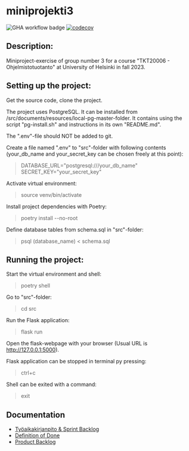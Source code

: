 # miniprojekti3
![GHA workflow badge](https://github.com/ValioEilax/miniprojekti3/workflows/CI/badge.svg) 
[![codecov](https://codecov.io/gh/ValioEilax/miniprojekti3/graph/badge.svg?token=8WIEWYAJCL)](https://codecov.io/gh/ValioEilax/miniprojekti3)

## Description:

Miniproject-exercise of group number 3 for a course "TKT20006 - Ohjelmistotuotanto" at University of Helsinki in fall 2023.

## Setting up the project:

Get the source code, clone the project.

The project uses PostgreSQL. It can be installed from /src/documents/resources/local-pg-master-folder.
It contains using the script "pg-install.sh" and instructions in its own "README.md".

The ".env"-file should NOT be added to git.

Create a file named ".env" to "src"-folder with following contents
(your_db_name and your_secret_key can be chosen freely at this point):
>DATABASE_URL="postgresql:///your_db_name"
>SECRET_KEY="your_secret_key"

Activate virtual environment:
> source venv/bin/activate

Install project dependencies with Poetry:
> poetry install --no-root

Define database tables from schema.sql in "src"-folder:
> psql (database_name) < schema.sql

## Running the project:

Start the virtual environment and shell:
> poetry shell

Go to "src"-folder:
> cd src

Run the Flask application:
>flask run

Open the flask-webpage with your browser (Usual URL is http://127.0.0.1:5000).

Flask application can be stopped in terminal py pressing:
> ctrl+c

Shell can be exited with a command:
> exit

## Documentation
- [Työaikakirjanpito & Sprint Backlog](https://docs.google.com/spreadsheets/d/1tvDweyWHiYNj0rdVt22RT_IMBiqbW4Og1WdRkrPofMc/edit?usp=sharing)
- [Definition of Done](https://github.com/ValioEilax/miniprojekti3/blob/main/src/documents/dod.md)
- [Product Backlog](https://github.com/users/ValioEilax/projects/1/views/1?layout=table)
